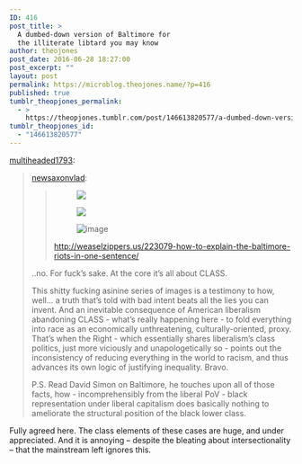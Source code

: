 ```yaml
---
ID: 416
post_title: >
  A dumbed-down version of Baltimore for
  the illiterate libtard you may know
author: theojones
post_date: 2016-06-28 18:27:00
post_excerpt: ""
layout: post
permalink: https://microblog.theojones.name/?p=416
published: true
tumblr_theopjones_permalink:
  - >
    https://theopjones.tumblr.com/post/146613820577/a-dumbed-down-version-of-baltimore-for-the
tumblr_theopjones_id:
  - "146613820577"
---
```

<p><a class="tumblr_blog" href="http://multiheaded1793.tumblr.com/post/146613531131">multiheaded1793</a>:</p>
<blockquote>
<p><a class="tumblr_blog" href="http://newsaxonvlad.tumblr.com/post/118513694563">newsaxonvlad</a>:</p>
<blockquote>
<p><figure class="tmblr-full"><img src="http://68.media.tumblr.com/5a450b1ad25f31fca0ecf6b4de2aa931/tumblr_inline_no2vw8zb3n1rvv5fn_540.png" /></figure><figure class="tmblr-full"><img src="http://68.media.tumblr.com/1efa89a9b586b2608f5149ed0f5dbdcf/tumblr_inline_no2vx2dpjo1rvv5fn_540.png" /></figure><figure class="tmblr-full"><img alt="image" src="http://68.media.tumblr.com/7b7a9ea56331e5c3761b74110abdf9df/tumblr_inline_no2vty8QR21rvv5fn_540.png" /></figure></p>
<p><a href="http://weaselzippers.us/223079-how-to-explain-the-baltimore-riots-in-one-sentence/">http://weaselzippers.us/223079-how-to-explain-the-baltimore-riots-in-one-sentence/</a><br /></p>
</blockquote>
<p>..no. For fuck’s sake. At the core it’s all about CLASS. </p>
<p>This shitty fucking asinine series of images is a testimony to how, well… a truth that’s told with bad intent beats all the lies you can invent. And an inevitable consequence of American liberalism abandoning CLASS -  what’s really happening here - to fold everything into race as an economically unthreatening, culturally-oriented, proxy. That’s when the Right - which essentially shares liberalism’s class politics, just more viciously and unapologetically so -  points out the inconsistency of reducing everything in the world to racism, and thus advances its own logic of justifying inequality. Bravo. </p>
<p>P.S. Read David Simon on Baltimore, he touches upon all of those facts, how - incomprehensibly from the liberal PoV - black representation under liberal capitalism does basically nothing to ameliorate the structural position of the black lower class.</p>
</blockquote>

<p>Fully agreed here. The class elements of these cases are huge, and under appreciated. And it is annoying &ndash; despite the bleating about intersectionality &ndash; that the mainstream left ignores this. </p>